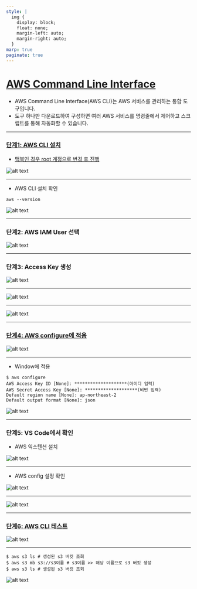 ```yaml
---
style: |
  img {
    display: block;
    float: none;
    margin-left: auto;
    margin-right: auto;
  }
marp: true
paginate: true
---
```

# [AWS Command Line Interface](https://docs.aws.amazon.com/ko_kr/streams/latest/dev/setup-awscli.html)
- AWS Command Line Interface(AWS CLI)는 AWS 서비스를 관리하는 통합 도구입니다. 
- 도구 하나만 다운로드하여 구성하면 여러 AWS 서비스를 명령줄에서 제어하고 스크립트를 통해 자동화할 수 있습니다.

---
### [단계1: AWS CLI 설치](https://docs.aws.amazon.com/cli/latest/userguide/getting-started-install.html)
- [맥북인 경우 root 계정으로 변경 후 진행](https://heeestorys.tistory.com/877)

![alt text](./img/image-16.png)

---
- AWS CLI 설치 확인 
```shell
aws --version
```
![alt text](./img/image-17.png)

---
### 단계2: AWS IAM User 선택
![alt text](./img/image-18.png)

---
### 단계3: Access Key 생성
![alt text](./img/image-19.png)

---
![alt text](./img/image-20.png)

---
![alt text](./img/image-21.png)

---
### [단계4: AWS configure에 적용](https://docs.aws.amazon.com/ko_kr/cli/latest/userguide/getting-started-quickstart.html)
![alt text](./img/image-22.png)

---
- Window에 적용 
```shell
$ aws configure
AWS Access Key ID [None]: ********************(아이디 입력)
AWS Secret Access Key [None]: ********************(비번 입력)
Default region name [None]: ap-northeast-2
Default output format [None]: json
```
![alt text](./img/image-27.png)

---
### 단계5: VS Code에서 확인
- AWS 익스텐션 설치

![alt text](./img/image-23.png)

---
- AWS config 설정 확인

![alt text](./img/image-24.png)

---
![alt text](./img/image-25.png)

---
### [단계6: AWS CLI 테스트](https://docs.aws.amazon.com/ko_kr/cli/latest/userguide/cli-chap-code-examples.html)
![alt text](./img/image-26.png)

---
```shell
$ aws s3 ls # 생성된 s3 버킷 조회 
$ aws s3 mb s3://s3이름 # s3이름 >> 해당 이름으로 s3 버킷 생성  
$ aws s3 ls # 생성된 s3 버킷 조회 
```
![alt text](./img/image-28.png)

